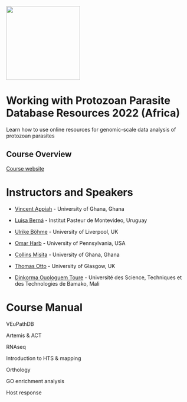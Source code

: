 <img src="https://coursesandconferences.wellcomeconnectingscience.org/wp-content/themes/wcc_courses_and_conferences/dist/assets/svg/logo.svg" width="200" height="200"> 

# Working with Protozoan Parasite Database Resources 2022 (Africa)

Learn how to use online resources for genomic-scale data analysis of protozoan parasites


## Course Overview

[Course website](https://coursesandconferences.wellcomeconnectingscience.org/event/working-with-protozoan-parasite-database-resources-africa-virtual-20221024/)
 

 # Instructors and Speakers
 
 - [Vincent Appiah](https://www.linkedin.com/in/vincent-appiah-a10238112/?originalSubdomain=gh) - University of Ghana, Ghana
 
 - [Luisa Berná](https://coursesandconferences.wellcomeconnectingscience.org/event/working-with-protozoan-parasite-database-resources-africa-virtual-20221024/) - Institut Pasteur de Montevideo, Uruguay
 
 - [Ulrike Böhme](https://www.researchgate.net/scientific-contributions/Ulrike-Boehme-2163846429) - University of Liverpool, UK
 
 - [Omar Harb](https://www.researchgate.net/profile/Omar-Harb) - University of Pennsylvania, USA
 
 - [Collins Misita](https://www.linkedin.com/in/collins-moranga/) - University of Ghana, Ghana
 
 - [Thomas Otto](https://www.gla.ac.uk/schools/infectionimmunity/staff/thomasdanotto/) - University of Glasgow, UK
 
 - [Dinkorma Ouologuem Toure](https://www.linkedin.com/in/dinkorma-ouologuem-toure-75987234/) - Université des Science, Techniques et des Technologies de Bamako, Mali
 
 # Course Manual
 
 VEuPathDB
 
 Artemis & ACT
 
 RNAseq
 
 Introduction to HTS & mapping
 
 Orthology
 
 GO enrichment analysis 
 
 Host response
 
